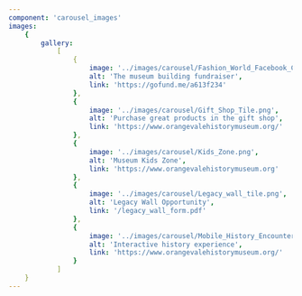 ```yaml
---
component: 'carousel_images'
images:
    {
        gallery:
            [
                {
                    image: '../images/carousel/Fashion_World_Facebook_Cover.png',
                    alt: 'The museum building fundraiser',
                    link: 'https://gofund.me/a613f234'
                },
                {
                    image: '../images/carousel/Gift_Shop_Tile.png',
                    alt: 'Purchase great products in the gift shop',
                    link: 'https://www.orangevalehistorymuseum.org/'
                },
                {
                    image: '../images/carousel/Kids_Zone.png',
                    alt: 'Museum Kids Zone',
                    link: 'https://www.orangevalehistorymuseum.org'
                },
                {
                    image: '../images/carousel/Legacy_wall_tile.png',
                    alt: 'Legacy Wall Opportunity',
                    link: '/legacy_wall_form.pdf'
                },
                {
                    image: '../images/carousel/Mobile_History_Encounter_Tile.png',
                    alt: 'Interactive history experience',
                    link: 'https://www.orangevalehistorymuseum.org/'
                }
            ]
    }
---
```

